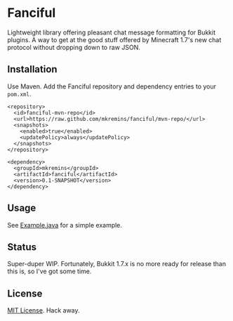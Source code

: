 Fanciful
========
Lightweight library offering pleasant chat message formatting for Bukkit plugins. A way to get at the good stuff offered by Minecraft 1.7's new chat protocol without dropping down to raw JSON.

Installation
--------
Use Maven. Add the Fanciful repository and dependency entries to your `pom.xml`.

    <repository>
      <id>fanciful-mvn-repo</id>
      <url>https://raw.github.com/mkremins/fanciful/mvn-repo/</url>
      <snapshots>
        <enabled>true</enabled>
        <updatePolicy>always</updatePolicy>
      </snapshots>
    </repository>

    <dependency>
      <groupId>mkremins</groupId>
      <artifactId>fanciful</artifactId>
      <version>0.1-SNAPSHOT</version>
    </dependency>

Usage
--------
See [Example.java](http://github.com/mkremins/fanciful/tree/master/src/example/java/mkremins/fanciful/Example.java) for a simple example.

Status
--------
Super-duper WIP. Fortunately, Bukkit 1.7.x is no more ready for release than this is, so I've got some time.

License
--------
[MIT License](http://opensource.org/licenses/MIT). Hack away.

